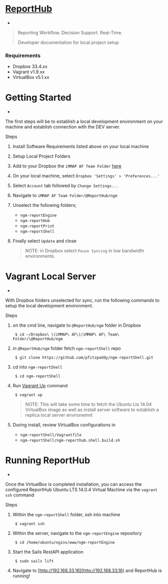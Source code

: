 # [ReportHub](http://reporthub.immap.org)
-
> 
> Reporting Workflow. Decision Support. Real-Time.
> 
> Developer documentation for local project setup

### Requirements

- Dropbox 33.4.xx
- Vagrant v1.9.xx
- VirtualBox v5.1.xx

# Getting Started
-

The first steps will be to establish a local development environment on your machine and establish connection with the DEV server.

Steps

1. Install Software Requirements listed above on your local machine
2. Setup Local Project Folders
3. Add to your Dropbox the ``iMMAP AF Team Folder`` [here](https://www.dropbox.com/sh/5eti378yx2qxbxq/AAAFjJkGznjwk8IkZmRkRc7Ma?dl=0)
4. On your local machine, select ``Dropbox 'Settings' > 'Preferences...'``
5. Select ``Account`` tab followed by ```Change Settings...```
6. Navigate to ```iMMAP AF Team Folder/@ReportHub/ngm```
5. Unselect the following folders;
	- ``ngm-reportEngine``
	- ``ngm-reportHub``
	- ``ngm-reportPrint``
	- ``ngm-reportShell``
6. Finally select ``Update`` and close
	
	> NOTE: in Dropbox select ```Pause Syncing``` in low bandwidth environments.

# Vagrant Local Server
-
With Dropbox folders unselected for sync, run the following commands to setup the local development environment.

Steps
  
1. on the cmd line, navigate to ``@ReportHub/ngm`` folder in Dropbox

		$ cd ~/Dropbox\ \(iMMAP\ AF\)/iMMAP\ AF\ Team\ Folder/\@ReportHub/ngm
		
2. in ``@ReportHub/ngm`` folder fetch ``ngm-reportShell`` repo 

		$ git clone https://github.com/pfitzpaddy/ngm-reportShell.git
		
3. cd into ``ngm-reportShell``

		$ cd ngm-reportShell

4. Run [Vagrant Up](https://www.vagrantup.com/docs/cli/up.html) command

		$ vagrant up
		
	> NOTE: This will take some time to fetch the Ubuntu Lts 14.04 VirtualBox image as well as install server software to establish a replica local server environemnt

5. During install, review VirtualBox configurations in 
	- ``ngm-reportShell/Vagrantfile``
	- ``ngm-reportShell/ngm-reporthub.shell.build.sh``


# Running ReportHub
-
Once the VirtualBox is completed installation, you can access the configured ReportHub Ubuntu LTS 14.0.4 Virtual Machine via the ``vagrant ssh`` command

Steps

1. Within the ``ngm-reportShell`` folder, ssh into machine

		$ vagrant ssh
		
2. Within the server, navigate to the ``ngm-reportEngine`` repository

		$ cd /home/ubuntu/nginx/www/ngm-reportEngine
		
3. Start the Sails RestAPI application

		$ sudo sails lift

4. Navigate to [http://192.168.33.16](http://192.168.33.16) and ReportHub is running!
